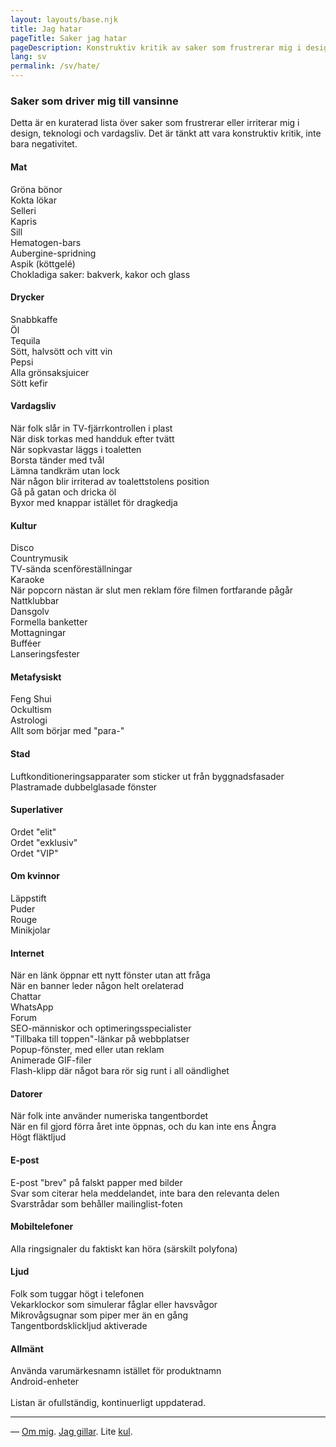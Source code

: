 ```yaml
---
layout: layouts/base.njk
title: Jag hatar
pageTitle: Saker jag hatar
pageDescription: Konstruktiv kritik av saker som frustrerar mig i design, teknologi och vardagsliv
lang: sv
permalink: /sv/hate/
---
```


<div class="use-page">

### Saker som driver mig till vansinne

<p class="use-intro">
Detta är en kuraterad lista över saker som frustrerar eller irriterar mig i design, teknologi och vardagsliv. Det är tänkt att vara konstruktiv kritik, inte bara negativitet.
</p>

<div class="use-grid">
  <div class="use-category">
    <div class="use-category-header">
      <h4>Mat</h4>
    </div>
    <div class="use-items">
      <div class="use-item">Gröna bönor</div>
      <div class="use-item">Kokta lökar</div>
      <div class="use-item">Selleri</div>
      <div class="use-item">Kapris</div>
      <div class="use-item">Sill</div>
      <div class="use-item">Hematogen-bars</div>
      <div class="use-item">Aubergine-spridning</div>
      <div class="use-item">Aspik (köttgelé)</div>
      <div class="use-item">Chokladiga saker: bakverk, kakor och glass</div>
    </div>
  </div>

  <div class="use-category">
    <div class="use-category-header">
      <h4>Drycker</h4>
    </div>
    <div class="use-items">
      <div class="use-item">Snabbkaffe</div>
      <div class="use-item">Öl</div>
      <div class="use-item">Tequila</div>
      <div class="use-item">Sött, halvsött och vitt vin</div>
      <div class="use-item">Pepsi</div>
      <div class="use-item">Alla grönsaksjuicer</div>
      <div class="use-item">Sött kefir</div>
    </div>
  </div>

  <div class="use-category">
    <div class="use-category-header">
      <h4>Vardagsliv</h4>
    </div>
    <div class="use-items">
      <div class="use-item">När folk slår in TV-fjärrkontrollen i plast</div>
      <div class="use-item">När disk torkas med handduk efter tvätt</div>
      <div class="use-item">När sopkvastar läggs i toaletten</div>
      <div class="use-item">Borsta tänder med tvål</div>
      <div class="use-item">Lämna tandkräm utan lock</div>
      <div class="use-item">När någon blir irriterad av toalettstolens position</div>
      <div class="use-item">Gå på gatan och dricka öl</div>
      <div class="use-item">Byxor med knappar istället för dragkedja</div>
    </div>
  </div>

  <div class="use-category">
    <div class="use-category-header">
      <h4>Kultur</h4>
    </div>
    <div class="use-items">
      <div class="use-item">Disco</div>
      <div class="use-item">Countrymusik</div>
      <div class="use-item">TV-sända scenföreställningar</div>
      <div class="use-item">Karaoke</div>
      <div class="use-item">När popcorn nästan är slut men reklam före filmen fortfarande pågår</div>
      <div class="use-item">Nattklubbar</div>
      <div class="use-item">Dansgolv</div>
      <div class="use-item">Formella banketter</div>
      <div class="use-item">Mottagningar</div>
      <div class="use-item">Bufféer</div>
      <div class="use-item">Lanseringsfester</div>
    </div>
  </div>

  <div class="use-category">
    <div class="use-category-header">
      <h4>Metafysiskt</h4>
    </div>
    <div class="use-items">
      <div class="use-item">Feng Shui</div>
      <div class="use-item">Ockultism</div>
      <div class="use-item">Astrologi</div>
      <div class="use-item">Allt som börjar med "para-"</div>
    </div>
  </div>

  <div class="use-category">
    <div class="use-category-header">
      <h4>Stad</h4>
    </div>
    <div class="use-items">
      <div class="use-item">Luftkonditioneringsapparater som sticker ut från byggnadsfasader</div>
      <div class="use-item">Plastramade dubbelglasade fönster</div>
    </div>
  </div>

  <div class="use-category">
    <div class="use-category-header">
      <h4>Superlativer</h4>
    </div>
    <div class="use-items">
      <div class="use-item">Ordet "elit"</div>
      <div class="use-item">Ordet "exklusiv"</div>
      <div class="use-item">Ordet "VIP"</div>
    </div>
  </div>

  <div class="use-category">
    <div class="use-category-header">
      <h4>Om kvinnor</h4>
    </div>
    <div class="use-items">
      <div class="use-item">Läppstift</div>
      <div class="use-item">Puder</div>
      <div class="use-item">Rouge</div>
      <div class="use-item">Minikjolar</div>
    </div>
  </div>

  <div class="use-category">
    <div class="use-category-header">
      <h4>Internet</h4>
    </div>
    <div class="use-items">
      <div class="use-item">När en länk öppnar ett nytt fönster utan att fråga</div>
      <div class="use-item">När en banner leder någon helt orelaterad</div>
      <div class="use-item">Chattar</div>
      <div class="use-item">WhatsApp</div>
      <div class="use-item">Forum</div>
      <div class="use-item">SEO-människor och optimeringsspecialister</div>
      <div class="use-item">"Tillbaka till toppen"-länkar på webbplatser</div>
      <div class="use-item">Popup-fönster, med eller utan reklam</div>
      <div class="use-item">Animerade GIF-filer</div>
      <div class="use-item">Flash-klipp där något bara rör sig runt i all oändlighet</div>
    </div>
  </div>

  <div class="use-category">
    <div class="use-category-header">
      <h4>Datorer</h4>
    </div>
    <div class="use-items">
      <div class="use-item">När folk inte använder numeriska tangentbordet</div>
      <div class="use-item">När en fil gjord förra året inte öppnas, och du kan inte ens Ångra</div>
      <div class="use-item">Högt fläktljud</div>
    </div>
  </div>

  <div class="use-category">
    <div class="use-category-header">
      <h4>E-post</h4>
    </div>
    <div class="use-items">
      <div class="use-item">E-post "brev" på falskt papper med bilder</div>
      <div class="use-item">Svar som citerar hela meddelandet, inte bara den relevanta delen</div>
      <div class="use-item">Svarstrådar som behåller mailinglist-foten</div>
    </div>
  </div>

  <div class="use-category">
    <div class="use-category-header">
      <h4>Mobiltelefoner</h4>
    </div>
    <div class="use-items">
      <div class="use-item">Alla ringsignaler du faktiskt kan höra (särskilt polyfona)</div>
    </div>
  </div>

  <div class="use-category">
    <div class="use-category-header">
      <h4>Ljud</h4>
    </div>
    <div class="use-items">
      <div class="use-item">Folk som tuggar högt i telefonen</div>
      <div class="use-item">Vekarklockor som simulerar fåglar eller havsvågor</div>
      <div class="use-item">Mikrovågsugnar som piper mer än en gång</div>
      <div class="use-item">Tangentbordsklickljud aktiverade</div>
    </div>
  </div>

  <div class="use-category">
    <div class="use-category-header">
      <h4>Allmänt</h4>
    </div>
    <div class="use-items">
      <div class="use-item">Använda varumärkesnamn istället för produktnamn</div>
      <div class="use-item">Android-enheter</div>
    </div>
  </div>
</div>

<br />
Listan är ofullständig, kontinuerligt uppdaterad.

</div>

---
— [Om mig](/sv/about/). [Jag gillar](/sv/use/). Lite [kul](/sv/fun/). 